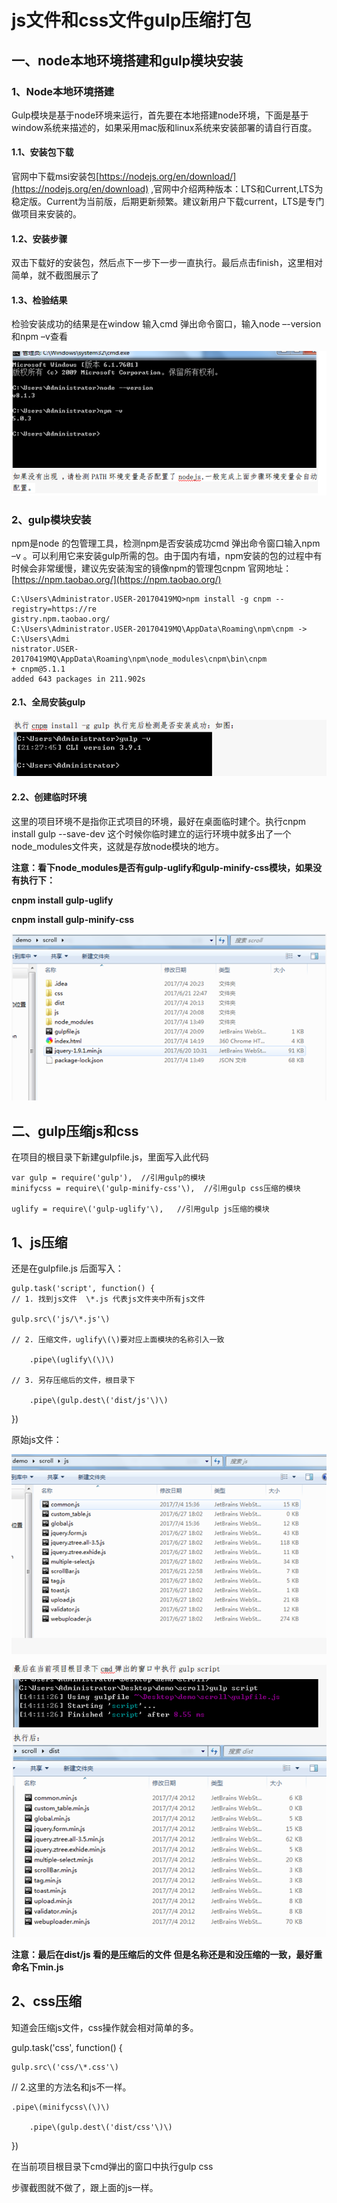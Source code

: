 # **js文件和css文件gulp压缩打包**

## 一、node本地环境搭建和gulp模块安装

### 1、Node本地环境搭建

Gulp模块是基于node环境来运行，首先要在本地搭建node环境，下面是基于window系统来描述的，如果采用mac版和linux系统来安装部署的请自行百度。

#### 1.1、安装包下载

官网中下载msi安装包[https://nodejs.org/en/download/](https://nodejs.org/en/download)  ,官网中介绍两种版本：LTS和Current,LTS为稳定版。Current为当前版，后期更新频繁。建议新用户下载current，LTS是专门做项目来安装的。

#### 1.2、安装步骤

双击下载好的安装包，然后点下一步下一步一直执行。最后点击finish，这里相对简单，就不截图展示了

#### 1.3、检验结果

检验安装成功的结果是在window 输入cmd 弹出命令窗口，输入node –-version 和npm –v查看

![](/assets/import1.png)

### 2、gulp模块安装

npm是node 的包管理工具，检测npm是否安装成功cmd 弹出命令窗口输入npm –v 。可以利用它来安装gulp所需的包。由于国内有墙，npm安装的包的过程中有时候会非常缓慢，建议先安装淘宝的镜像npm的管理包cnpm  官网地址：[https://npm.taobao.org/](https://npm.taobao.org/)

```
C:\Users\Administrator.USER-20170419MQ>npm install -g cnpm --registry=https://re
gistry.npm.taobao.org/
C:\Users\Administrator.USER-20170419MQ\AppData\Roaming\npm\cnpm -> C:\Users\Admi
nistrator.USER-20170419MQ\AppData\Roaming\npm\node_modules\cnpm\bin\cnpm
+ cnpm@5.1.1
added 643 packages in 211.902s
```

#### 2.1、全局安装gulp

![](/assets/1import.png)

#### 2.2、创建临时环境

这里的项目环境不是指你正式项目的环境，最好在桌面临时建个。执行cnpm install gulp --save-dev 这个时候你临时建立的运行环境中就多出了一个node\_modules文件夹，这就是存放node模块的地方。

**注意：看下node\_modules是否有gulp-uglify和gulp-minify-css模块，如果没有执行下：**

**cnpm install gulp-uglify**

**cnpm install gulp-minify-css**

![](/assets/import2.png)

## 二、gulp压缩js和css

在项目的根目录下新建gulpfile.js，里面写入此代码

```
var gulp = require('gulp'),  //引用gulp的模块
minifycss = require\('gulp-minify-css'\),  //引用gulp css压缩的模块

uglify = require\('gulp-uglify'\),   //引用gulp js压缩的模块
```

## 1、js压缩

还是在gulpfile.js 后面写入：



```
gulp.task('script', function() {
// 1. 找到js文件  \*.js 代表js文件夹中所有js文件

gulp.src\('js/\*.js'\)

// 2. 压缩文件，uglify\(\)要对应上面模块的名称引入一致

    .pipe\(uglify\(\)\)

// 3. 另存压缩后的文件，根目录下

    .pipe\(gulp.dest\('dist/js'\)\)
```

}\)

原始js文件：

![](/assets/2.png)

![](/assets/1.png)

**注意：最后在dist/js  看的是压缩后的文件  但是名称还是和没压缩的一致，最好重命名下min.js**

## 2、css压缩

知道会压缩js文件，css操作就会相对简单的多。

gulp.task\('css', function\(\) {

```
gulp.src\('css/\*.css'\)
```

// 2.这里的方法名和js不一样。

```
.pipe\(minifycss\(\)\)

    .pipe\(gulp.dest\('dist/css'\)\)
```

}\)

在当前项目根目录下cmd弹出的窗口中执行gulp css

步骤截图就不做了，跟上面的js一样。

